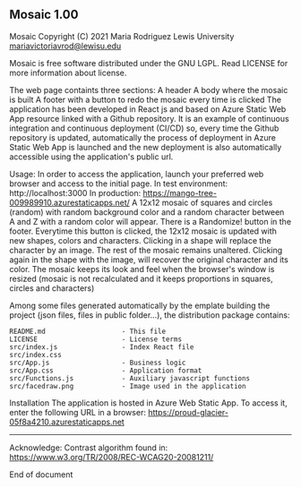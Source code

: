
Mosaic 1.00
---------------

Mosaic Copyright (C) 2021
Maria Rodriguez
Lewis University
mariavictoriavrod@lewisu.edu

Mosaic is free software distributed under the GNU LGPL. 
Read LICENSE for more information about license.

The web page containts three sections:
	A header
	A body where the mosaic is built
	A footer with a button to redo the mosaic every time is clicked
The application has been developed in React js and based on Azure Static Web App resource 
linked with a Github repository. It is an example of continuous integration and continuous
deployment (CI/CD) so, every time the Github repository is updated, automatically the
process of deployment in Azure Static Web App is launched and the new deployment is also
automatically accessible using the application's public url.


Usage:
	In order to access the application, launch your preferred web browser and access to the
	initial page. 
	In test environment: http://localhost:3000
	In production: https://mango-tree-009989910.azurestaticapps.net/
	A 12x12 mosaic of squares and circles (random) with random background color and a 
	random character between A and Z with a random color will appear.
	There is a Randomize! button in the footer. Everytime this button is clicked, the
	12x12 mosaic is updated with new shapes, colors and characters.
	Clicking in a shape will replace the character by an image. The rest of the mosaic
	remains unaltered. Clicking again in the shape with the image, will recover the
	original character and its color.
	The mosaic keeps its look and feel when the browser's window is resized
	(mosaic is not recalculated and it keeps proportions in squares, circles and characters)

Among some files generated automatically by the emplate building the project 
(json files, files in public folder...), the distribution package contains:

	README.md					- This file
	LICENSE						- License terms
	src/index.js				- Index React file
	src/index.css
	src/App.js					- Business logic
	src/App.css					- Application format
	src/Functions.js			- Auxiliary javascript functions
	src/facedraw.png			- Image used in the application
		
Installation
	The application is hosted in Azure Web Static App. 
	To access it, enter the following URL in a browser:
	https://proud-glacier-05f8a4210.azurestaticapps.net
			
---
Acknowledge:
Contrast algorithm found in:
https://www.w3.org/TR/2008/REC-WCAG20-20081211/


End of document
